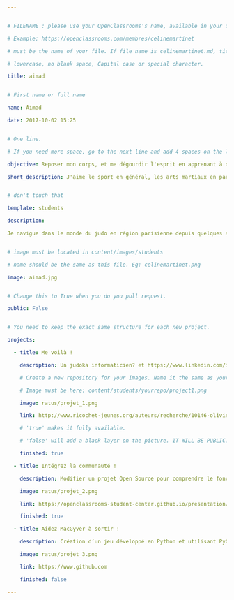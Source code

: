 ```yaml
---


# FILENAME : please use your OpenClassrooms's name, available in your url.

# Example: https://openclassrooms.com/membres/celinemartinet

# must be the name of your file. If file name is celinemartinet.md, title is celinemartinet.

# lowercase, no blank space, Capital case or special character.

title: aimad


# First name or full name

name: Aimad

date: 2017-10-02 15:25


# One line.

# If you need more space, go to the next line and add 4 spaces on the left, as in 'description'.

objective: Reposer mon corps, et me dégourdir l'esprit en apprenant à développer des applications Android.

short_description: J'aime le sport en général, les arts martiaux en particuliers et le judo plus particulièrement. Mais j'ai envie de découvrir un "monde nouveau" (ou un nouveau monde).


# don't touch that

template: students

description:

Je navigue dans le monde du judo en région parisienne depuis quelques années et il est temps pour moi de m'attarder un peu plus sur le monde du développement mobile.


# image must be located in content/images/students

# name should be the same as this file. Eg: celinemartinet.png

image: aimad.jpg


# Change this to True when you do you pull request.

public: False


# You need to keep the exact same structure for each new project.

projects:

  - title: Me voilà !

    description: Un judoka informaticien? et https://www.linkedin.com/in/aimad-kirouani-7aa238109

    # Create a new repository for your images. Name it the same as your nickname and profile picture.

    # Image must be here: content/students/yourrepo/project1.png

    image: ratus/projet_1.png

    link: http://www.ricochet-jeunes.org/auteurs/recherche/10146-olivier-vogel

    # 'true' makes it fully available.

    # 'false' will add a black layer on the picture. IT WILL BE PUBLIC!

    finished: true

  - title: Intégrez la communauté !

    description: Modifier un projet Open Source pour comprendre le fonctionnement de Git, de Github et des pull requests. 

    image: ratus/projet_2.png

    link: https://openclassrooms-student-center.github.io/presentation/students/ratus.html

    finished: true

  - title: Aidez MacGyver à sortir !

    description: Création d’un jeu développé en Python et utilisant PyGame.

    image: ratus/projet_3.png

    link: https://www.github.com

    finished: false

---
```

